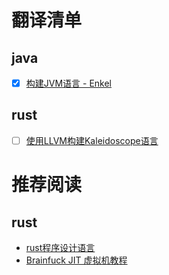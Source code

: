 # 翻译清单

## java
 - [x] [构建JVM语言 - Enkel](./lang/Java/构建JVM语言-Enkel)

## rust
 - [ ] [使用LLVM构建Kaleidoscope语言](./lang/Rust/使用LLVM构建Kaleidoscope语言)

# 推荐阅读

## rust
- [rust程序设计语言](https://github.com/KaiserY/trpl-zh-cn)
- [Brainfuck JIT 虚拟机教程](https://nugine.github.io/bfjit/introduction.html)
